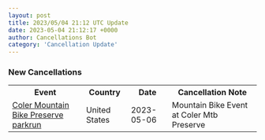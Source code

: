 ```yaml
---
layout: post
title: 2023/05/04 21:12 UTC Update
date: 2023-05-04 21:12:17 +0000
author: Cancellations Bot
category: 'Cancellation Update'
---
```


<h3>New Cancellations</h3>
<div class='hscrollable'>
<table style='width: 100%'>
    <tr>
        <th>Event</th>
        <th>Country</th>
        <th>Date</th>
        <th>Cancellation Note</th>
    </tr>
    <tr>
        <td><a href="https://www.parkrun.us/colermountainbikepreserve">Coler Mountain Bike Preserve parkrun</a></td>
        <td>United States</td>
        <td>2023-05-06</td>
        <td>Mountain Bike Event at Coler Mtb Preserve</td>
    </tr>
</table>
</div>
